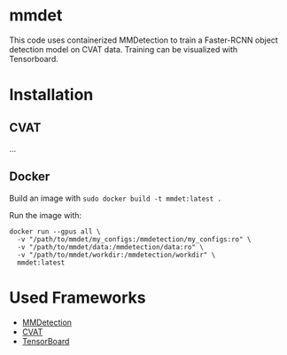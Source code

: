 # mmdet
This code uses containerized MMDetection to train a Faster-RCNN object detection model on CVAT data. Training can be visualized with Tensorboard.

# Installation
## CVAT
...

## Docker
Build an image with `sudo docker build -t mmdet:latest .`

Run the image with:
```
docker run --gpus all \
  -v "/path/to/mmdet/my_configs:/mmdetection/my_configs:ro" \
  -v "/path/to/mmdet/data:/mmdetection/data:ro" \
  -v "/path/to/mmdet/workdir:/mmdetection/workdir" \
  mmdet:latest
```


# Used Frameworks
- [MMDetection](https://github.com/open-mmlab/mmdetection)
- [CVAT](https://github.com/opencv/cvat)
- [TensorBoard](https://www.tensorflow.org/tensorboard)